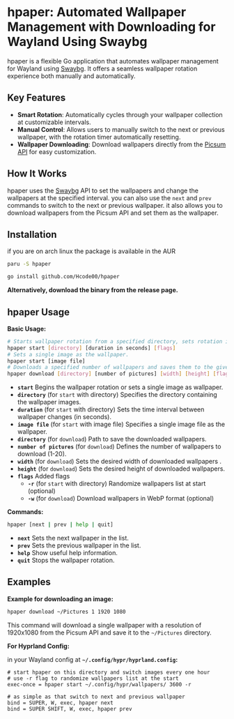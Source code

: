 # hpaper: Automated Wallpaper Management with Downloading for Wayland Using Swaybg

hpaper is a flexible Go application that automates wallpaper management for Wayland using [Swaybg](https://github.com/swaywm/swaybg). It offers a seamless wallpaper rotation experience both manually and automatically.

## Key Features

- **Smart Rotation**: Automatically cycles through your wallpaper collection at customizable intervals.
- **Manual Control**: Allows users to manually switch to the next or previous wallpaper, with the rotation timer automatically resetting.
- **Wallpaper Downloading**: Download wallpapers directly from the [Picsum API](https://picsum.photos)  for easy customization.

## How It Works

hpaper uses the [Swaybg](https://github.com/swaywm/swaybg) API to set the wallpapers and change the wallpapers at the specified interval.
you can also use the `next` and `prev` commands to switch to the next or previous wallpaper.
it also allows you to download wallpapers from the Picsum API and set them as the wallpaper.

## Installation

if you are on arch linux the package is available in the AUR

```sh
paru -S hpaper
```

```sh
go install github.com/Hcode00/hpaper
```

**Alternatively, download the binary from the release page.**

## hpaper Usage

**Basic Usage:**

```sh
# Starts wallpaper rotation from a specified directory, sets rotation interval
hpaper start [directory] [duration in seconds] [flags]
# Sets a single image as the wallpaper.
hpaper start [image file]
# Downloads a specified number of wallpapers and saves them to the given directory.
hpaper download [directory] [number of pictures] [width] [height] [flags]
```

- **`start`** Begins the wallpaper rotation or sets a single image as wallpaper.
- **`directory`** (for `start` with directory) Specifies the directory containing the wallpaper images.
- **`duration`** (for `start` with directory) Sets the time interval between wallpaper changes (in seconds).
- **`image file`** (for `start` with image file) Specifies a single image file as the wallpaper.
- **`directory`** (for `download`) Path to save the downloaded wallpapers.
- **`number of pictures`** (for `download`) Defines the number of wallpapers to download (1-20).
- **`width`** (for `download`) Sets the desired width of downloaded wallpapers .
- **`height`** (for `download`) Sets the desired height of downloaded wallpapers.
- **`flags`** Added flags
  - **`-r`** (for `start` with directory) Randomize wallpapers list at start (optional)
  - **`-w`** (for `download`) Download wallpapers in WebP format (optional)
  
**Commands:**

```sh
hpaper [next | prev | help | quit]
```

- **`next`** Sets the next wallpaper in the list.
- **`prev`** Sets the previous wallpaper in the list.
- **`help`** Show useful help information.
- **`quit`** Stops the wallpaper rotation.

## Examples

**Example for downloading an image:**

```bash
hpaper download ~/Pictures 1 1920 1080
```

This command will download a single wallpaper with a resolution of 1920x1080 from the Picsum API and save it to the `~/Pictures` directory.

**For Hyprland Config:**

in your Wayland config at **`~/.config/hypr/hyprland.config`:**

```hyprlang
# start hpaper on this directory and switch images every one hour
# use -r flag to randomize wallpapers list at the start
exec-once = hpaper start ~/.config/hypr/wallpapers/ 3600 -r

# as simple as that switch to next and previous wallpaper
bind = SUPER, W, exec, hpaper next
bind = SUPER SHIFT, W, exec, hpaper prev
```
